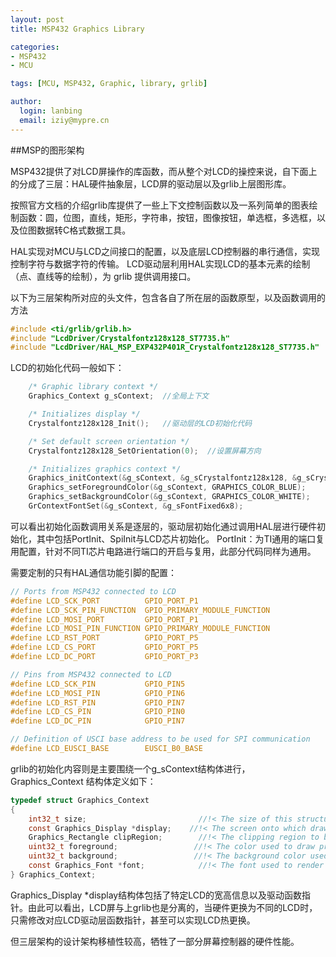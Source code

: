 ```yaml
---
layout: post
title: MSP432 Graphics Library 

categories:
- MSP432
- MCU

tags: [MCU, MSP432, Graphic, library, grlib]

author:
  login: lanbing
  email: iziy@mypre.cn
---
```




##MSP的图形架构

MSP432提供了对LCD屏操作的库函数，而从整个对LCD的操控来说，自下面上的分成了三层：HAL硬件抽象层，LCD屏的驱动层以及grlib上层图形库。


按照官方文档的介绍grlib库提供了一些上下文控制函数以及一系列简单的图表绘制函数：圆，位图，直线，矩形，字符串，按钮，图像按钮，单选框，多选框，以及位图数据转C格式数据工具。

HAL实现对MCU与LCD之间接口的配置，以及底层LCD控制器的串行通信，实现控制字符与数据字符的传输。
LCD驱动层利用HAL实现LCD的基本元素的绘制（点、直线等的绘制），为 grlib 提供调用接口。



以下为三层架构所对应的头文件，包含各自了所在层的函数原型，以及函数调用的方法
```c
#include <ti/grlib/grlib.h>
#include "LcdDriver/Crystalfontz128x128_ST7735.h"
#include "LcdDriver/HAL_MSP_EXP432P401R_Crystalfontz128x128_ST7735.h"
```


LCD的初始化代码一般如下：
```c
    /* Graphic library context */
    Graphics_Context g_sContext;  //全局上下文

    /* Initializes display */
    Crystalfontz128x128_Init();   //驱动层的LCD初始化代码

    /* Set default screen orientation */
    Crystalfontz128x128_SetOrientation(0);  //设置屏幕方向

    /* Initializes graphics context */
    Graphics_initContext(&g_sContext, &g_sCrystalfontz128x128, &g_sCrystalfontz128x128_funcs); 
    Graphics_setForegroundColor(&g_sContext, GRAPHICS_COLOR_BLUE);
    Graphics_setBackgroundColor(&g_sContext, GRAPHICS_COLOR_WHITE);
    GrContextFontSet(&g_sContext, &g_sFontFixed6x8);
```



可以看出初始化函数调用关系是逐层的，驱动层初始化通过调用HAL层进行硬件初始化，其中包括PortInit、SpiInit与LCD芯片初始化。
PortInit：为TI通用的端口复用配置，针对不同TI芯片电路进行端口的开启与复用，此部分代码同样为通用。

需要定制的只有HAL通信功能引脚的配置：

```c
// Ports from MSP432 connected to LCD
#define LCD_SCK_PORT          GPIO_PORT_P1
#define LCD_SCK_PIN_FUNCTION  GPIO_PRIMARY_MODULE_FUNCTION
#define LCD_MOSI_PORT         GPIO_PORT_P1
#define LCD_MOSI_PIN_FUNCTION GPIO_PRIMARY_MODULE_FUNCTION
#define LCD_RST_PORT          GPIO_PORT_P5
#define LCD_CS_PORT           GPIO_PORT_P5
#define LCD_DC_PORT           GPIO_PORT_P3

// Pins from MSP432 connected to LCD
#define LCD_SCK_PIN           GPIO_PIN5
#define LCD_MOSI_PIN          GPIO_PIN6
#define LCD_RST_PIN           GPIO_PIN7
#define LCD_CS_PIN            GPIO_PIN0
#define LCD_DC_PIN            GPIO_PIN7

// Definition of USCI base address to be used for SPI communication
#define LCD_EUSCI_BASE        EUSCI_B0_BASE

```



grlib的初始化内容则是主要围绕一个g_sContext结构体进行，
Graphics_Context 结构体定义如下：
```c
typedef struct Graphics_Context
{
    int32_t size;                         //!< The size of this structure.
    const Graphics_Display *display;    //!< The screen onto which drawing operations are performed.
    Graphics_Rectangle clipRegion;        //!< The clipping region to be used when drawing onto the screen.
    uint32_t foreground;                 //!< The color used to draw primitives onto the screen.
    uint32_t background;                 //!< The background color used to draw primitives onto the screen.
    const Graphics_Font *font;            //!< The font used to render text onto the screen.
} Graphics_Context;
```

Graphics_Display *display结构体包括了特定LCD的宽高信息以及驱动函数指针。由此可以看出，LCD屏与上grlib也是分离的，当硬件更换为不同的LCD时，只需修改对应LCD驱动层函数指针，甚至可以实现LCD热更换。

但三层架构的设计架构移植性较高，牺牲了一部分屏幕控制器的硬件性能。
